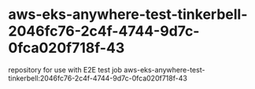 # aws-eks-anywhere-test-tinkerbell-2046fc76-2c4f-4744-9d7c-0fca020f718f-43
repository for use with E2E test job aws-eks-anywhere-test-tinkerbell:2046fc76-2c4f-4744-9d7c-0fca020f718f-43
